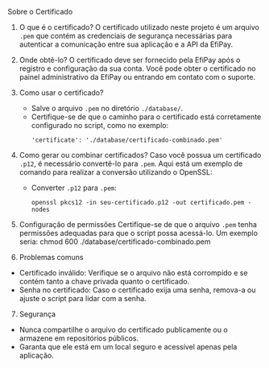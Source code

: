 Sobre o Certificado

1. O que é o certificado?
   O certificado utilizado neste projeto é um arquivo `.pem` que contém as credenciais de segurança necessárias para autenticar a comunicação entre sua aplicação e a API da EfiPay.

2. Onde obtê-lo?
   O certificado deve ser fornecido pela EfiPay após o registro e configuração da sua conta. Você pode obter o certificado no painel administrativo da EfiPay ou entrando em contato com o suporte.

3. Como usar o certificado?
   - Salve o arquivo `.pem` no diretório `./database/`.
   - Certifique-se de que o caminho para o certificado está corretamente configurado no script, como no exemplo:
     ```
     'certificate': './database/certificado-combinado.pem'
     ```

4. Como gerar ou combinar certificados?
   Caso você possua um certificado `.p12`, é necessário convertê-lo para `.pem`. Aqui está um exemplo de comando para realizar a conversão utilizando o OpenSSL:
   - Converter `.p12` para `.pem`:
     ```
     openssl pkcs12 -in seu-certificado.p12 -out certificado.pem -nodes
     ```

5. Configuração de permissões
   Certifique-se de que o arquivo `.pem` tenha permissões adequadas para que o script possa acessá-lo. Um exemplo seria:
chmod 600 ./database/certificado-combinado.pem

6. Problemas comuns
- Certificado inválido: Verifique se o arquivo não está corrompido e se contém tanto a chave privada quanto o certificado.
- Senha no certificado: Caso o certificado exija uma senha, remova-a ou ajuste o script para lidar com a senha.

7. Segurança
- Nunca compartilhe o arquivo do certificado publicamente ou o armazene em repositórios públicos.
- Garanta que ele está em um local seguro e acessível apenas pela aplicação.
